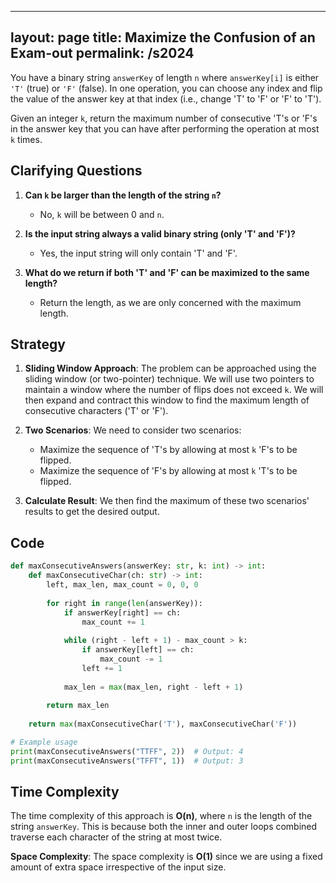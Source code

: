 
---
layout: page
title:  Maximize the Confusion of an Exam-out
permalink: /s2024
---

You have a binary string `answerKey` of length `n` where `answerKey[i]` is either `'T'` (true) or `'F'` (false). In one operation, you can choose any index and flip the value of the answer key at that index (i.e., change 'T' to 'F' or 'F' to 'T').

Given an integer `k`, return the maximum number of consecutive 'T's or 'F's in the answer key that you can have after performing the operation at most `k` times.

## Clarifying Questions

1. **Can `k` be larger than the length of the string `n`?**
   - No, `k` will be between 0 and `n`.

2. **Is the input string always a valid binary string (only 'T' and 'F')?**
   - Yes, the input string will only contain 'T' and 'F'.

3. **What do we return if both 'T' and 'F' can be maximized to the same length?**
   - Return the length, as we are only concerned with the maximum length.

## Strategy

1. **Sliding Window Approach**: The problem can be approached using the sliding window (or two-pointer) technique. We will use two pointers to maintain a window where the number of flips does not exceed `k`. We will then expand and contract this window to find the maximum length of consecutive characters ('T' or 'F').
   
2. **Two Scenarios**: We need to consider two scenarios: 
   - Maximize the sequence of 'T's by allowing at most `k` 'F's to be flipped.
   - Maximize the sequence of 'F's by allowing at most `k` 'T's to be flipped.
   
3. **Calculate Result**: We then find the maximum of these two scenarios' results to get the desired output.

## Code

```python
def maxConsecutiveAnswers(answerKey: str, k: int) -> int:
    def maxConsecutiveChar(ch: str) -> int:
        left, max_len, max_count = 0, 0, 0
        
        for right in range(len(answerKey)):
            if answerKey[right] == ch:
                max_count += 1
            
            while (right - left + 1) - max_count > k:
                if answerKey[left] == ch:
                    max_count -= 1
                left += 1
            
            max_len = max(max_len, right - left + 1)
        
        return max_len
    
    return max(maxConsecutiveChar('T'), maxConsecutiveChar('F'))

# Example usage
print(maxConsecutiveAnswers("TTFF", 2))  # Output: 4
print(maxConsecutiveAnswers("TFFT", 1))  # Output: 3
```

## Time Complexity

The time complexity of this approach is **O(n)**, where `n` is the length of the string `answerKey`. This is because both the inner and outer loops combined traverse each character of the string at most twice.

**Space Complexity**: The space complexity is **O(1)** since we are using a fixed amount of extra space irrespective of the input size.